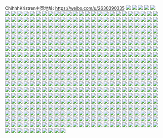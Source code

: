 ChihhhKristren主页地址: https://weibo.com/u/2630390335 
![](https://wx4.sinaimg.cn/mw2000/9cc8923fly1h9hdqi6zmyj22c02c0qv5.jpg) 
![](https://wx4.sinaimg.cn/mw2000/9cc8923fly1h9hdqj9nebj23402c07wj.jpg) 
![](https://wx4.sinaimg.cn/mw2000/9cc8923fly1h9hdqjzt4kj20n60wfdtp.jpg) 
![](https://wx4.sinaimg.cn/mw2000/9cc8923fly1h9hdqkvolhj22c03407wi.jpg) 
![](https://wx4.sinaimg.cn/mw2000/9cc8923fly1h9hdqlddd6j20u01hcqaf.jpg) 
![](https://wx4.sinaimg.cn/mw2000/9cc8923fly1h9hdqllplnj20u015tn2t.jpg) 
![](https://wx4.sinaimg.cn/mw2000/9cc8923fly1h9fty9j7sdj22482qikjm.jpg) 
![](https://wx4.sinaimg.cn/mw2000/9cc8923fly1h9ftyk1g06j224836c4qs.jpg) 
![](https://wx4.sinaimg.cn/mw2000/9cc8923fly1h9ftydgzs1j223u35s7wk.jpg) 
![](https://wx4.sinaimg.cn/mw2000/9cc8923fly1h9ftyoi72xj224836c4qs.jpg) 
![](https://wx4.sinaimg.cn/mw2000/9cc8923fly1h9fty28wulj223u35s4qs.jpg) 
![](https://wx4.sinaimg.cn/mw2000/9cc8923fly1h9fty62yj8j223u35shdv.jpg) 
![](https://wx4.sinaimg.cn/mw2000/9cc8923fly1h9ftyhkop2j223u35s1l0.jpg) 
![](https://wx4.sinaimg.cn/mw2000/9cc8923fly1h9ftyp8ea0j21241l6wzp.jpg) 
![](https://wx4.sinaimg.cn/mw2000/9cc8923fly1h9fty8h0ydj22512zhnpe.jpg) 
![](https://wx4.sinaimg.cn/mw2000/9cc8923fly1h9eccgoxrpj20wr1z01kx.jpg) 
![](https://wx4.sinaimg.cn/mw2000/9cc8923fly1h9chd0qutdj22c0340u0x.jpg) 
![](https://wx4.sinaimg.cn/mw2000/9cc8923fly1h9chd1z0b8j23402c01kz.jpg) 
![](https://wx4.sinaimg.cn/mw2000/9cc8923fly1h9abgd5nwpj21ze2wkb2b.jpg) 
![](https://wx4.sinaimg.cn/mw2000/9cc8923fly1h9abg78kxij225j30bqv7.jpg) 
![](https://wx4.sinaimg.cn/mw2000/9cc8923fly1h9abg8nexfj20s715g4bg.jpg) 
![](https://wx4.sinaimg.cn/mw2000/9cc8923fly1h9abgaqklvj223e30w1l0.jpg) 
![](https://wx4.sinaimg.cn/mw2000/9cc8923fly1h9abgdygp4j22c02c0e81.jpg) 
![](https://wx4.sinaimg.cn/mw2000/9cc8923fly1h94rau1o81j20u0190dqz.jpg) 
![](https://wx4.sinaimg.cn/mw2000/9cc8923fly1h93an7iarxj20u015ttbv.jpg) 
![](https://wx4.sinaimg.cn/mw2000/9cc8923fly1h93ao4uzlcj20u00u0dm7.jpg) 
![](https://wx4.sinaimg.cn/mw2000/9cc8923fly1h93ao542upj20u0140dkv.jpg) 
![](https://wx4.sinaimg.cn/mw2000/9cc8923fly1h93ao5c8l1j20u00u07an.jpg) 
![](https://wx4.sinaimg.cn/mw2000/9cc8923fly1h93levm6qnj20u01077cj.jpg) 
![](https://wx4.sinaimg.cn/mw2000/9cc8923fly1h91b2z5vn0j21400u0gvm.jpg) 
![](https://wx4.sinaimg.cn/mw2000/9cc8923fly1h91b3058i0j21hc0u00zd.jpg) 
![](https://wx4.sinaimg.cn/mw2000/9cc8923fly1h91b30drfbj20u00u0jyk.jpg) 
![](https://wx4.sinaimg.cn/mw2000/9cc8923fly1h91b30odw5j20u00u00z4.jpg) 
![](https://wx4.sinaimg.cn/mw2000/9cc8923fly1h8zy20d0eej22c02c0b29.jpg) 
![](https://wx4.sinaimg.cn/mw2000/9cc8923fly1h8zy216q1uj228m28mb29.jpg) 
![](https://wx4.sinaimg.cn/mw2000/9cc8923fly1h8zxu4o3lvj23402c01ky.jpg) 
![](https://wx4.sinaimg.cn/mw2000/9cc8923fly1h8zxu3pbgxj22c02c07wh.jpg) 
![](https://wx4.sinaimg.cn/mw2000/9cc8923fly1h8zxu5ipzyj22c02c0kjl.jpg) 
![](https://wx4.sinaimg.cn/mw2000/9cc8923fly1h8zxu6fh4yj22c02c0e81.jpg) 
![](https://wx4.sinaimg.cn/mw2000/9cc8923fly1h8xvlyl16dj22c03407tf.jpg) 
![](https://wx4.sinaimg.cn/mw2000/9cc8923fly1h8vmsyh4vzj20qo0oaab0.jpg) 
![](https://wx4.sinaimg.cn/mw2000/9cc8923fly1h8t9jm3v7yj21sc2dsu0y.jpg) 
![](https://wx4.sinaimg.cn/mw2000/9cc8923fly1h8t9jo2ev8j23402c0hdt.jpg) 
![](https://wx4.sinaimg.cn/mw2000/9cc8923fly1h8t9jjfviwj20zk1bgqq6.jpg) 
![](https://wx4.sinaimg.cn/mw2000/9cc8923fly1h8t9jivpetj22ds1sc7wj.jpg) 
![](https://wx4.sinaimg.cn/mw2000/9cc8923fly1h8t9jk1dkhj23402c0u0x.jpg) 
![](https://wx4.sinaimg.cn/mw2000/9cc8923fly1h8t9jh2st2j23402c0x6q.jpg) 
![](https://wx4.sinaimg.cn/mw2000/9cc8923fly1h8pongm7jtj20u01t2zo0.jpg) 
![](https://wx4.sinaimg.cn/mw2000/9cc8923fly1h8jxailmo5j20u00ztdp1.jpg) 
![](https://wx4.sinaimg.cn/mw2000/9cc8923fly1h8jxalqzo8j20u012e7j0.jpg) 
![](https://wx4.sinaimg.cn/mw2000/9cc8923fly1h8jxaq2t9ij20u0146k5i.jpg) 
![](https://wx4.sinaimg.cn/mw2000/9cc8923fly1h8hqtwq496j20u00u043z.jpg) 
![](https://wx4.sinaimg.cn/mw2000/9cc8923fly1h8hqttzycgj20u00u00y1.jpg) 
![](https://wx4.sinaimg.cn/mw2000/9cc8923fly1h8hqtscb4ej20u0140jyi.jpg) 
![](https://wx4.sinaimg.cn/mw2000/9cc8923fly1h8f4uav6brj222y268kjn.jpg) 
![](https://wx4.sinaimg.cn/mw2000/9cc8923fly1h8cz1dnnxaj20u0140guz.jpg) 
![](https://wx4.sinaimg.cn/mw2000/9cc8923fly1h8cz10qbmdj20u0140n3x.jpg) 
![](https://wx4.sinaimg.cn/mw2000/9cc8923fly1h8cyujqq2pj20u0140dp5.jpg) 
![](https://wx4.sinaimg.cn/mw2000/9cc8923fly1h8cyukl089j20u0140k2a.jpg) 
![](https://wx4.sinaimg.cn/mw2000/9cc8923fly1h8cyujaha1j20u0140wo7.jpg) 
![](https://wx4.sinaimg.cn/mw2000/9cc8923fly1h8cyumagi4j20u0140al1.jpg) 
![](https://wx4.sinaimg.cn/mw2000/9cc8923fly1h8cyuisuvtj20u0148k3q.jpg) 
![](https://wx4.sinaimg.cn/mw2000/9cc8923fly1h8cyuk7kk1j20u0162tmy.jpg) 
![](https://wx4.sinaimg.cn/mw2000/9cc8923fly1h8cyujxfa9j20u0103n5y.jpg) 
![](https://wx4.sinaimg.cn/mw2000/9cc8923fly1h8cyujjen8j20u014lgwd.jpg) 
![](https://wx4.sinaimg.cn/mw2000/9cc8923fly1h8cyuj12zhj20u00v90ys.jpg) 
![](https://wx4.sinaimg.cn/mw2000/9cc8923fly1h89n7s78tkj20wr1z07wh.jpg) 
![](https://wx4.sinaimg.cn/mw2000/9cc8923fly1h83opmux9ej21o025rb2a.jpg) 
![](https://wx4.sinaimg.cn/mw2000/9cc8923fly1h83opo36hzj23402c0qv6.jpg) 
![](https://wx4.sinaimg.cn/mw2000/9cc8923fly1h83opowtekj22c02c0qv5.jpg) 
![](https://wx4.sinaimg.cn/mw2000/9cc8923fly1h83opq0jedj22c02c0npd.jpg) 
![](https://wx4.sinaimg.cn/mw2000/9cc8923fly1h83opsl4jqj22yb27qe82.jpg) 
![](https://wx4.sinaimg.cn/mw2000/9cc8923fly1h81gytyg38j218y0u0qcq.jpg) 
![](https://wx4.sinaimg.cn/mw2000/9cc8923fly1h81gyud01lj20u017mtg1.jpg) 
![](https://wx4.sinaimg.cn/mw2000/9cc8923fly1h81gyutirtj215e0u0n33.jpg) 
![](https://wx4.sinaimg.cn/mw2000/9cc8923fly1h81gyv5ro7j210a0o80wp.jpg) 
![](https://wx4.sinaimg.cn/mw2000/9cc8923fly1h81gyvucdaj20u0140wq2.jpg) 
![](https://wx4.sinaimg.cn/mw2000/9cc8923fly1h81gyw9n99j216p0pd79f.jpg) 
![](https://wx4.sinaimg.cn/mw2000/9cc8923fly1h81gywnuyij20u0141ah4.jpg) 
![](https://wx4.sinaimg.cn/mw2000/9cc8923fly1h81gyy5q21j21400u0gss.jpg) 
![](https://wx4.sinaimg.cn/mw2000/9cc8923fly1h81gyt79ohj20uh0snwiw.jpg) 
![](https://wx4.sinaimg.cn/mw2000/9cc8923fly1h81gyxmuerj21400u0qc0.jpg) 
![](https://wx4.sinaimg.cn/mw2000/9cc8923fly1h7wlzzgtefj219o1ow4f7.jpg) 
![](https://wx4.sinaimg.cn/mw2000/9cc8923fly1h7wm00877lj22c02c0e81.jpg) 
![](https://wx4.sinaimg.cn/mw2000/9cc8923fly1h7wlzyrrusj22c02wt4qq.jpg) 
![](https://wx4.sinaimg.cn/mw2000/9cc8923fly1h7wm00t971j20u01hc7a5.jpg) 
![](https://wx4.sinaimg.cn/mw2000/9cc8923fly1h7wm022t84j23402c0qv6.jpg) 
![](https://wx4.sinaimg.cn/mw2000/9cc8923fly1h7wm05afaoj22bx2q91l1.jpg) 
![](https://wx4.sinaimg.cn/mw2000/9cc8923fly1h7ug9c17gaj227v2qwnpe.jpg) 
![](https://wx4.sinaimg.cn/mw2000/9cc8923fly1h7ugaf1ao1j20wr1z0u0x.jpg) 
![](https://wx4.sinaimg.cn/mw2000/9cc8923fly1h7ugaixbkhj20wr1z0u0x.jpg) 
![](https://wx4.sinaimg.cn/mw2000/9cc8923fly1h7orrkf2wmj20u0140n5k.jpg) 
![](https://wx4.sinaimg.cn/mw2000/9cc8923fly1h7n6y8k8lbj20vk0sgdmi.jpg) 
![](https://wx4.sinaimg.cn/mw2000/9cc8923fly1h7n6y7cqwrj21sc2dsu0y.jpg) 
![](https://wx4.sinaimg.cn/mw2000/9cc8923fly1h7l6kiw8y3j20u012vtir.jpg) 
![](https://wx4.sinaimg.cn/mw2000/9cc8923fly1h7l6kkas68j20n014wn59.jpg) 
![](https://wx4.sinaimg.cn/mw2000/9cc8923fly1h7l6kjn2jvj20u0140wph.jpg) 
![](https://wx4.sinaimg.cn/mw2000/9cc8923fly1h7l6kmxq3nj20n012j0z8.jpg) 
![](https://wx4.sinaimg.cn/mw2000/9cc8923fly1h7l6kksbwwj20n014w7bt.jpg) 
![](https://wx4.sinaimg.cn/mw2000/9cc8923fly1h7l6kl9iuhj20n014wjyp.jpg) 
![](https://wx4.sinaimg.cn/mw2000/9cc8923fly1h7l6ki9uhpj20u00u0ahd.jpg) 
![](https://wx4.sinaimg.cn/mw2000/9cc8923fly1h7l6klsfojj20n011u46t.jpg) 
![](https://wx4.sinaimg.cn/mw2000/9cc8923fly1h7hlngf27pj20n014w45t.jpg) 
![](https://wx4.sinaimg.cn/mw2000/9cc8923fly1h7hlnfldm1j20n014w48l.jpg) 
![](https://wx4.sinaimg.cn/mw2000/9cc8923fly1h7cpqss467j20u0140k0f.jpg) 
![](https://wx4.sinaimg.cn/mw2000/9cc8923fly1h7cpqs7zs4j20u014043i.jpg) 
![](https://wx4.sinaimg.cn/mw2000/9cc8923fly1h7cpqt9837j20u00u00uj.jpg) 
![](https://wx4.sinaimg.cn/mw2000/9cc8923fly1h7cpqtowccj20u0140juw.jpg) 
![](https://wx4.sinaimg.cn/mw2000/9cc8923fly1h794uu1g9cj20u01400zg.jpg) 
![](https://wx4.sinaimg.cn/mw2000/9cc8923fgy1h76d83eguij22c0340nlx.jpg) 
![](https://wx4.sinaimg.cn/mw2000/9cc8923fgy1h76d8dazkkj21sc2dsk1v.jpg) 
![](https://wx4.sinaimg.cn/mw2000/9cc8923fgy1h76d7adkhqj22c02vp1kz.jpg) 
![](https://wx4.sinaimg.cn/mw2000/9cc8923fgy1h76d8ovjdkj23402c0b2c.jpg) 
![](https://wx4.sinaimg.cn/mw2000/9cc8923fly1h72n9qkj3rj20uj0u0jzs.jpg) 
![](https://wx4.sinaimg.cn/mw2000/9cc8923fly1h72n9plcxxj20u00u07b1.jpg) 
![](https://wx4.sinaimg.cn/mw2000/9cc8923fly1h72n9q8uaqj20lc0sg43q.jpg) 
![](https://wx4.sinaimg.cn/mw2000/9cc8923fly1h72n9py0wmj20u00u0wkx.jpg) 
![](https://wx4.sinaimg.cn/mw2000/9cc8923fly1h72n9r2pf2j20u0140qer.jpg) 
![](https://wx4.sinaimg.cn/mw2000/9cc8923fly1h72n9rcb2gj20ku0rsmzx.jpg) 
![](https://wx4.sinaimg.cn/mw2000/9cc8923fly1h6zey9v34fj20u0141n6l.jpg) 
![](https://wx4.sinaimg.cn/mw2000/9cc8923fly1h6zeyaev1cj20u0140459.jpg) 
![](https://wx4.sinaimg.cn/mw2000/9cc8923fly1h6zeyavds9j20u00v7mya.jpg) 
![](https://wx4.sinaimg.cn/mw2000/9cc8923fly1h6wpcui3ncj21sc2dskjl.jpg) 
![](https://wx4.sinaimg.cn/mw2000/9cc8923fly1h6wpctqvhij22982jhnpd.jpg) 
![](https://wx4.sinaimg.cn/mw2000/9cc8923fly1h6wpczuipdj22c03404qq.jpg) 
![](https://wx4.sinaimg.cn/mw2000/9cc8923fly1h6wpd0rzzbj22c03404qp.jpg) 
![](https://wx4.sinaimg.cn/mw2000/9cc8923fly1h6wpd2vwp2j20u01hcdhs.jpg) 
![](https://wx4.sinaimg.cn/mw2000/9cc8923fly1h6vws2wrarj22c0340k85.jpg) 
![](https://wx4.sinaimg.cn/mw2000/9cc8923fly1h6vws4fz95j22c0340qpd.jpg) 
![](https://wx4.sinaimg.cn/mw2000/9cc8923fly1h6vws6szmej21w82sl7wj.jpg) 
![](https://wx4.sinaimg.cn/mw2000/9cc8923fly1h6vws9niemj222s2yqhdv.jpg) 
![](https://wx4.sinaimg.cn/mw2000/9cc8923fly1h6tgvsx3jhj20u01hc7ch.jpg) 
![](https://wx4.sinaimg.cn/mw2000/9cc8923fly1h6py49wa43j22c0340k85.jpg) 
![](https://wx4.sinaimg.cn/mw2000/9cc8923fly1h6py47glbij22c0340nph.jpg) 
![](https://wx4.sinaimg.cn/mw2000/9cc8923fly1h6py4k6e25j22752x7qv7.jpg) 
![](https://wx4.sinaimg.cn/mw2000/9cc8923fly1h6py4g3iqkj22m82bzu0z.jpg) 
![](https://wx4.sinaimg.cn/mw2000/9cc8923fly1h6ou7tcaukj20u00z0tar.jpg) 
![](https://wx4.sinaimg.cn/mw2000/9cc8923fly1h6ou70tu9lj20u0124t9y.jpg) 
![](https://wx4.sinaimg.cn/mw2000/9cc8923fly1h6ou4nhfc5j20s41dzgs5.jpg) 
![](https://wx4.sinaimg.cn/mw2000/9cc8923fgy1h6moucvqz4j20ml10y7ey.jpg) 
![](https://wx4.sinaimg.cn/mw2000/9cc8923fly1h6j0cek2r3j20ix0u9myo.jpg) 
![](https://wx4.sinaimg.cn/mw2000/9cc8923fly1h6c18zt44cj20u10u0ag7.jpg) 
![](https://wx4.sinaimg.cn/mw2000/9cc8923fly1h6c1mtq9ztj20u014010a.jpg) 
![](https://wx4.sinaimg.cn/mw2000/9cc8923fly1h656oqhu57j21400u040n.jpg) 
![](https://wx4.sinaimg.cn/mw2000/9cc8923fly1h656oqwry1j20u00zgdgm.jpg) 
![](https://wx4.sinaimg.cn/mw2000/9cc8923fly1h656ordi2sj20u0140ac2.jpg) 
![](https://wx4.sinaimg.cn/mw2000/9cc8923fly1h656oszawrj20u0131gny.jpg) 
![](https://wx4.sinaimg.cn/mw2000/9cc8923fly1h656skjnwwj20u00zz7cd.jpg) 
![](https://wx4.sinaimg.cn/mw2000/9cc8923fly1h648e0215ij22c0340e83.jpg) 
![](https://wx4.sinaimg.cn/mw2000/9cc8923fly1h648e71zlbj227834cx6s.jpg) 
![](https://wx4.sinaimg.cn/mw2000/9cc8923fgy1h5sfenvpdyj21nn224kjm.jpg) 
![](https://wx4.sinaimg.cn/mw2000/9cc8923fgy1h5sfg0p81hj22c03407wj.jpg) 
![](https://wx4.sinaimg.cn/mw2000/9cc8923fgy1h5sfef4d9ej22c034tkjm.jpg) 
![](https://wx4.sinaimg.cn/mw2000/9cc8923fgy1h5sffe3mh3j22c02y4ngg.jpg) 
![](https://wx4.sinaimg.cn/mw2000/9cc8923fgy1h5sfftq7msj22c034049b.jpg) 
![](https://wx4.sinaimg.cn/mw2000/9cc8923fgy1h5sffw64ifj20n013a768.jpg) 
![](https://wx4.sinaimg.cn/mw2000/9cc8923fgy1h5sfgf7x69j225g1xc1ky.jpg) 
![](https://wx4.sinaimg.cn/mw2000/9cc8923fgy1h5sfghf88qj20mc11hgwz.jpg) 
![](https://wx4.sinaimg.cn/mw2000/9cc8923fly1h5nsyroakzj20u01417bs.jpg) 
![](https://wx4.sinaimg.cn/mw2000/9cc8923fly1h5nsyt1yyxj20u01hcti5.jpg) 
![](https://wx4.sinaimg.cn/mw2000/9cc8923fly1h5nsze5t5gj20u017n7ap.jpg) 
![](https://wx4.sinaimg.cn/mw2000/9cc8923fly1h5lfets1dej20u0140aia.jpg) 
![](https://wx4.sinaimg.cn/mw2000/9cc8923fly1h5lfew48dgj20u0140wjr.jpg) 
![](https://wx4.sinaimg.cn/mw2000/9cc8923fly1h5lfeqzbs6j20u011rqb5.jpg) 
![](https://wx4.sinaimg.cn/mw2000/9cc8923fly1h5lfemhktcj20u0140gxv.jpg) 
![](https://wx4.sinaimg.cn/mw2000/9cc8923fly1h5lfekm5tlj20u0140ti3.jpg) 
![](https://wx4.sinaimg.cn/mw2000/9cc8923fly1h5lfevfvewj20u01407cy.jpg) 
![](https://wx4.sinaimg.cn/mw2000/9cc8923fly1h5kdh95uffj20u014e121.jpg) 
![](https://wx4.sinaimg.cn/mw2000/9cc8923fly1h5kdhcqmqpj20u00ydtjb.jpg) 
![](https://wx4.sinaimg.cn/mw2000/9cc8923fly1h5kdhdvqe0j20u0103n79.jpg) 
![](https://wx4.sinaimg.cn/mw2000/9cc8923fly1h5kdhesmrnj20u010n7dk.jpg) 
![](https://wx4.sinaimg.cn/mw2000/9cc8923fly1h5i1654v1xj20u00zmn4z.jpg) 
![](https://wx4.sinaimg.cn/mw2000/9cc8923fly1h5i164ez8kj20u01407cl.jpg) 
![](https://wx4.sinaimg.cn/mw2000/9cc8923fly1h5i164umbkj20u0140dmi.jpg) 
![](https://wx4.sinaimg.cn/mw2000/9cc8923fly1h5i165y0tcj20u014112z.jpg) 
![](https://wx4.sinaimg.cn/mw2000/9cc8923fly1h5i165m5baj20u011q479.jpg) 
![](https://wx4.sinaimg.cn/mw2000/9cc8923fly1h5frukota0j22c028g4qr.jpg) 
![](https://wx4.sinaimg.cn/mw2000/9cc8923fly1h5fruu6wxnj22a52a5kjl.jpg) 
![](https://wx4.sinaimg.cn/mw2000/9cc8923fly1h5frucnr78j22c02nznpf.jpg) 
![](https://wx4.sinaimg.cn/mw2000/9cc8923fly1h5fruvp0ebj22c02c0x6p.jpg) 
![](https://wx4.sinaimg.cn/mw2000/9cc8923fgy1h5dif5gytdj21ue2bue82.jpg) 
![](https://wx4.sinaimg.cn/mw2000/9cc8923fgy1h5difeehghj21u31dinpd.jpg) 
![](https://wx4.sinaimg.cn/mw2000/9cc8923fgy1h5diewg29tj224y2gpqv6.jpg) 
![](https://wx4.sinaimg.cn/mw2000/9cc8923fgy1h5difkw50sj20zo1bknnl.jpg) 
![](https://wx4.sinaimg.cn/mw2000/9cc8923fgy1h5difpq67hj20ux137n81.jpg) 
![](https://wx4.sinaimg.cn/mw2000/9cc8923fgy1h5difoyek2j21bk0zoh9q.jpg) 
![](https://wx4.sinaimg.cn/mw2000/9cc8923fly1h5ap6vj84kj21ds0n076o.jpg) 
![](https://wx4.sinaimg.cn/mw2000/9cc8923fly1h5ap733v21j21ds0n0wgm.jpg) 
![](https://wx4.sinaimg.cn/mw2000/9cc8923fly1h5ap73wnkcj210i0mm779.jpg) 
![](https://wx4.sinaimg.cn/mw2000/9cc8923fly1h5ap7dnxlgj21ds0n0tce.jpg) 
![](https://wx4.sinaimg.cn/mw2000/9cc8923fly1h5ap6o5sd2j21ds0n0438.jpg) 
![](https://wx4.sinaimg.cn/mw2000/9cc8923fly1h5ap7izaqdj21ds0n0tal.jpg) 
![](https://wx4.sinaimg.cn/mw2000/9cc8923fly1h52n4393evj22c02genpd.jpg) 
![](https://wx4.sinaimg.cn/mw2000/9cc8923fly1h52n5pxzxhj22582zk1ky.jpg) 
![](https://wx4.sinaimg.cn/mw2000/9cc8923fly1h51r4s1y7kj22c0340e82.jpg) 
![](https://wx4.sinaimg.cn/mw2000/9cc8923fly1h51r4po1d9j22c0340npe.jpg) 
![](https://wx4.sinaimg.cn/mw2000/9cc8923fly1h51r86nfk8j22c0340e84.jpg) 
![](https://wx4.sinaimg.cn/mw2000/9cc8923fly1h51r8cwr1dj23402c0e82.jpg) 
![](https://wx4.sinaimg.cn/mw2000/9cc8923fly1h4xaamznofj20u0134akd.jpg) 
![](https://wx4.sinaimg.cn/mw2000/9cc8923fly1h4xaaokbfij20u012ugvv.jpg) 
![](https://wx4.sinaimg.cn/mw2000/9cc8923fly1h4xaarkh0ej20u00xtn57.jpg) 
![](https://wx4.sinaimg.cn/mw2000/9cc8923fly1h4xaavh8t1j20n014waf2.jpg) 
![](https://wx4.sinaimg.cn/mw2000/9cc8923fly1h4qkctf83ej20gr09m0u0.jpg) 
![](https://wx4.sinaimg.cn/mw2000/9cc8923fly1h4njcd91nlj20u01hcwl1.jpg) 
![](https://wx4.sinaimg.cn/mw2000/9cc8923fly1h4njby0hjvj20qi0xljze.jpg) 
![](https://wx4.sinaimg.cn/mw2000/9cc8923fly1h4njc027ioj20ru1f6n2v.jpg) 
![](https://wx4.sinaimg.cn/mw2000/9cc8923fly1h4njbz8dejj20u0140n41.jpg) 
![](https://wx4.sinaimg.cn/mw2000/9cc8923fly1h4njc93eisj20n01ds0wk.jpg) 
![](https://wx4.sinaimg.cn/mw2000/9cc8923fly1h4njcahrfpj20u00xlqco.jpg) 
![](https://wx4.sinaimg.cn/mw2000/9cc8923fly1h4njcc0w11j21180u0qcd.jpg) 
![](https://wx4.sinaimg.cn/mw2000/9cc8923fly1h4njbw81pej20nm0nm75h.jpg) 
![](https://wx4.sinaimg.cn/mw2000/9cc8923fly1h4njcexdqdj20u00u0dk8.jpg) 
![](https://wx4.sinaimg.cn/mw2000/9cc8923fly1h4iyobt1oxj20li10qafz.jpg) 
![](https://wx4.sinaimg.cn/mw2000/9cc8923fly1h4iyoetdk8j20md10z42v.jpg) 
![](https://wx4.sinaimg.cn/mw2000/9cc8923fly1h4iyoszpbjj20iv0qpdi5.jpg) 
![](https://wx4.sinaimg.cn/mw2000/9cc8923fly1h4h2k7nmvmj20u011ldq2.jpg) 
![](https://wx4.sinaimg.cn/mw2000/9cc8923fly1h4gwqnid75j20u0140dok.jpg) 
![](https://wx4.sinaimg.cn/mw2000/9cc8923fly1h4gwq9yk23j20u013zn6y.jpg) 
![](https://wx4.sinaimg.cn/mw2000/9cc8923fly1h4gwqokovsj20u014046l.jpg) 
![](https://wx4.sinaimg.cn/mw2000/9cc8923fly1h4gzfdeiv3j21410u0459.jpg) 
![](https://wx4.sinaimg.cn/mw2000/9cc8923fly1h4h745eakjj20u0140n46.jpg) 
![](https://wx4.sinaimg.cn/mw2000/9cc8923fly1h4gwqfdcmfj20u013itjj.jpg) 
![](https://wx4.sinaimg.cn/mw2000/9cc8923fly1h4gwqn7xa2j20u012u7hl.jpg) 
![](https://wx4.sinaimg.cn/mw2000/9cc8923fly1h4gwqnxwopj20u014ltlf.jpg) 
![](https://wx4.sinaimg.cn/mw2000/9cc8923fly1h4a64ljd9bj22bz340b2c.jpg) 
![](https://wx4.sinaimg.cn/mw2000/9cc8923fly1h4a650n6gkj21sc2ce7wj.jpg) 
![](https://wx4.sinaimg.cn/mw2000/9cc8923fly1h4a65s40k5j21tx28s4qr.jpg) 
![](https://wx4.sinaimg.cn/mw2000/9cc8923fly1h469ru0fc6j20u0141n9u.jpg) 
![](https://wx4.sinaimg.cn/mw2000/9cc8923fly1h469rypks6j21400u013u.jpg) 
![](https://wx4.sinaimg.cn/mw2000/9cc8923fly1h469rshzmxj20u01407a9.jpg) 
![](https://wx4.sinaimg.cn/mw2000/9cc8923fly1h44cujd5ngj20u0140k0z.jpg) 
![](https://wx4.sinaimg.cn/mw2000/9cc8923fly1h446rsj282j20u00u0tem.jpg) 
![](https://wx4.sinaimg.cn/mw2000/9cc8923fly1h446rv2xpaj20u00u0n2x.jpg) 
![](https://wx4.sinaimg.cn/mw2000/9cc8923fly1h446rua6vtj20u00u0qdt.jpg) 
![](https://wx4.sinaimg.cn/mw2000/9cc8923fly1h4473c909qj20u0140dn8.jpg) 
![](https://wx4.sinaimg.cn/mw2000/9cc8923fly1h44ahg7fbqj20u01407br.jpg) 
![](https://wx4.sinaimg.cn/mw2000/9cc8923fly1h44ahihzs4j20u0140jz8.jpg) 
![](https://wx4.sinaimg.cn/mw2000/9cc8923fly1h44cui9z4bj21400u0gx6.jpg) 
![](https://wx4.sinaimg.cn/mw2000/9cc8923fly1h44cukdhj7j20u0140n8h.jpg) 
![](https://wx4.sinaimg.cn/mw2000/9cc8923fly1h3ynvhew6jj20u0105n3w.jpg) 
![](https://wx4.sinaimg.cn/mw2000/9cc8923fly1h3ynvj7tijj20u00wrjz2.jpg) 
![](https://wx4.sinaimg.cn/mw2000/9cc8923fly1h3ynvkmcq9j20u0102agi.jpg) 
![](https://wx4.sinaimg.cn/mw2000/9cc8923fly1h3xn2wx5lyj22bc334u0y.jpg) 
![](https://wx4.sinaimg.cn/mw2000/9cc8923fly1h3xn2v9b3zj23342bc1kz.jpg) 
![](https://wx4.sinaimg.cn/mw2000/9cc8923fly1h3xn2ryo93j23342bcb2a.jpg) 
![](https://wx4.sinaimg.cn/mw2000/9cc8923fly1h3xn2swhamj22ar2iie82.jpg) 
![](https://wx4.sinaimg.cn/mw2000/9cc8923fly1h3xn2u7h64j23342bc4qr.jpg) 
![](https://wx4.sinaimg.cn/mw2000/9cc8923fly1h3xn2y2my6j22bc2xlhdu.jpg) 
![](https://wx4.sinaimg.cn/mw2000/9cc8923fly1h3xn39ikklj23342bcu0x.jpg) 
![](https://wx4.sinaimg.cn/mw2000/9cc8923fly1h3xn3aj7mbj21sc2dsnpe.jpg) 
![](https://wx4.sinaimg.cn/mw2000/9cc8923fly1h3xn38h50kj22m127phdv.jpg) 
![](https://wx4.sinaimg.cn/mw2000/9cc8923fly1h3svr4mz8ej21kj249x6p.jpg) 
![](https://wx4.sinaimg.cn/mw2000/9cc8923fly1h3svr50vbvj20u01hcgw6.jpg) 
![](https://wx4.sinaimg.cn/mw2000/9cc8923fly1h3svr5uyrcj223y1n27wi.jpg) 
![](https://wx4.sinaimg.cn/mw2000/9cc8923fly1h3qsm25pmij22c030knpe.jpg) 
![](https://wx4.sinaimg.cn/mw2000/9cc8923fly1h3qsm5hl9aj22bx2xbkjn.jpg) 
![](https://wx4.sinaimg.cn/mw2000/9cc8923fly1h3qsm6dej7j22c0340u0y.jpg) 
![](https://wx4.sinaimg.cn/mw2000/9cc8923fly1h3qk6uf7jtj20u01a0460.jpg) 
![](https://wx4.sinaimg.cn/mw2000/9cc8923fly1h3qk6uqz7pj20u0140n50.jpg) 
![](https://wx4.sinaimg.cn/mw2000/9cc8923fly1h3o1pgtn8ej20u012edn5.jpg) 
![](https://wx4.sinaimg.cn/mw2000/9cc8923fly1h3o1pg61ggj21hg0u0tgw.jpg) 
![](https://wx4.sinaimg.cn/mw2000/9cc8923fly1h3o1pf9kdaj20xv0u0450.jpg) 
![](https://wx4.sinaimg.cn/mw2000/9cc8923fly1h3o1pi0xsvj21900u012d.jpg) 
![](https://wx4.sinaimg.cn/mw2000/9cc8923fly1h3o1pbibo0j20u0190jyj.jpg) 
![](https://wx4.sinaimg.cn/mw2000/9cc8923fly1h3o1pdudzlj20u0190dpq.jpg) 
![](https://wx4.sinaimg.cn/mw2000/9cc8923fly1h3o1pergycj217e0u0dpg.jpg) 
![](https://wx4.sinaimg.cn/mw2000/9cc8923fly1h3o1pc65w5j20u0190k0b.jpg) 
![](https://wx4.sinaimg.cn/mw2000/9cc8923fly1h3o1phb0uyj20u0140ah0.jpg) 
![](https://wx4.sinaimg.cn/mw2000/9cc8923fly1h3h3th2y5mj20u00u0k18.jpg) 
![](https://wx4.sinaimg.cn/mw2000/9cc8923fly1h3h3tidj9jj20u011yq9r.jpg) 
![](https://wx4.sinaimg.cn/mw2000/9cc8923fly1h3h3tj220wj20u0140jye.jpg) 
![](https://wx4.sinaimg.cn/mw2000/9cc8923fly1h3h3tl4ao8j20pv1hcn0h.jpg) 
![](https://wx4.sinaimg.cn/mw2000/9cc8923fly1h3chjf0lk7j20n01dsjvl.jpg) 
![](https://wx4.sinaimg.cn/mw2000/9cc8923fly1h3bh7dig74j20u0140jw6.jpg) 
![](https://wx4.sinaimg.cn/mw2000/9cc8923fly1h35dcc5lmqj21hd0u00xo.jpg) 
![](https://wx4.sinaimg.cn/mw2000/9cc8923fly1h37utxykovj21hc0u0q6w.jpg) 
![](https://wx4.sinaimg.cn/mw2000/9cc8923fly1h35dccnbu1j21hd0u0jw1.jpg) 
![](https://wx4.sinaimg.cn/mw2000/9cc8923fly1h35dc9nkwoj20u0190jw8.jpg) 
![](https://wx4.sinaimg.cn/mw2000/9cc8923fly1h37utxhfkvj20u0191teb.jpg) 
![](https://wx4.sinaimg.cn/mw2000/9cc8923fly1h35dcbncq4j21hd0u0jvm.jpg) 
![](https://wx4.sinaimg.cn/mw2000/9cc8923fly1h37uumsgf8j21hc0u0dl5.jpg) 
![](https://wx4.sinaimg.cn/mw2000/9cc8923fly1h35dca7av5j21hd0u0q78.jpg) 
![](https://wx4.sinaimg.cn/mw2000/9cc8923fly1h35dcdr9d4j21hd0u0k02.jpg) 
![](https://wx4.sinaimg.cn/mw2000/9cc8923fly1h2zeaaa227j20u00u0k4f.jpg) 
![](https://wx4.sinaimg.cn/mw2000/9cc8923fly1h2y9h954x6j223x29kkjl.jpg) 
![](https://wx4.sinaimg.cn/mw2000/9cc8923fly1h2y9hccjb2j22c0340kjl.jpg) 
![](https://wx4.sinaimg.cn/mw2000/9cc8923fly1h2y9h6rnkyj22c0340npe.jpg) 
![](https://wx4.sinaimg.cn/mw2000/9cc8923fly1h2y9h0luedj22582zk1ky.jpg) 
![](https://wx4.sinaimg.cn/mw2000/9cc8923fly1h2y9h1isd0j22c02xf1ky.jpg) 
![](https://wx4.sinaimg.cn/mw2000/9cc8923fly1h2y9h3dpqhj22c0340b29.jpg) 
![](https://wx4.sinaimg.cn/mw2000/9cc8923fly1h2y9h2np97j22c02qonpe.jpg) 
![](https://wx4.sinaimg.cn/mw2000/9cc8923fly1h2y9hbehxzj22c03404qq.jpg) 
![](https://wx4.sinaimg.cn/mw2000/9cc8923fly1h2y9hajvf8j22c0340hdu.jpg) 
![](https://wx4.sinaimg.cn/mw2000/9cc8923fly1h2wehcwtouj20u014046s.jpg) 
![](https://wx4.sinaimg.cn/mw2000/9cc8923fly1h2wdmapdlrj20u0140qce.jpg) 
![](https://wx4.sinaimg.cn/mw2000/9cc8923fly1h2wdm9y87dj20u012u7dt.jpg) 
![](https://wx4.sinaimg.cn/mw2000/9cc8923fly1h2wdm4s2n5j20u0140wms.jpg) 
![](https://wx4.sinaimg.cn/mw2000/9cc8923fly1h2wdm8xhl7j20u012wwio.jpg) 
![](https://wx4.sinaimg.cn/mw2000/9cc8923fly1h2wdm5ziaqj20iq0tw0wc.jpg) 
![](https://wx4.sinaimg.cn/mw2000/9cc8923fly1h2wdm77w3xj20u012ttdg.jpg) 
![](https://wx4.sinaimg.cn/mw2000/9cc8923fly1h2wdm8dxvyj20u017446o.jpg) 
![](https://wx4.sinaimg.cn/mw2000/9cc8923fly1h2wdm7pjlcj20u0113q74.jpg) 
![](https://wx4.sinaimg.cn/mw2000/9cc8923fly1h2uz35atatj20u012qdsb.jpg) 
![](https://wx4.sinaimg.cn/mw2000/9cc8923fly1h2uz36c3hfj20u013i4bv.jpg) 
![](https://wx4.sinaimg.cn/mw2000/9cc8923fly1h2uz3ewvccj20u015g7hv.jpg) 
![](https://wx4.sinaimg.cn/mw2000/9cc8923fly1h2nbh6ugeqj225a2tx1kz.jpg) 
![](https://wx4.sinaimg.cn/mw2000/9cc8923fly1h2nbh43y0oj21y01nv4qp.jpg) 
![](https://wx4.sinaimg.cn/mw2000/9cc8923fly1h2nbh5amv9j222h2zg1l0.jpg) 
![](https://wx4.sinaimg.cn/mw2000/9cc8923fly1h2nbh2oy4lj22c0340u0y.jpg) 
![](https://wx4.sinaimg.cn/mw2000/9cc8923fly1h2nbh1e7dej24tc37kx6q.jpg) 
![](https://wx4.sinaimg.cn/mw2000/9cc8923fly1h2l23ljdgwj21sc2dsqv5.jpg) 
![](https://wx4.sinaimg.cn/mw2000/9cc8923fly1h2346fm87qj21nn27c1h7.jpg) 
![](https://wx4.sinaimg.cn/mw2000/9cc8923fly1h1xuq907drj20ku0rswi5.jpg) 
![](https://wx4.sinaimg.cn/mw2000/9cc8923fly1h1xuq7t74ej20ku0rsjuk.jpg) 
![](https://wx4.sinaimg.cn/mw2000/9cc8923fly1h1wo2v7czyj22c0340qv6.jpg) 
![](https://wx4.sinaimg.cn/mw2000/9cc8923fly1h1omancptoj22c0340kjm.jpg) 
![](https://wx4.sinaimg.cn/mw2000/9cc8923fly1h1omaouapmj216o1kwdwt.jpg) 
![](https://wx4.sinaimg.cn/mw2000/9cc8923fly1h1omapanhgj219q1kwe0i.jpg) 
![](https://wx4.sinaimg.cn/mw2000/9cc8923fly1h1omarft1xj21gw1kw7ox.jpg) 
![](https://wx4.sinaimg.cn/mw2000/9cc8923fly1h1omaoa6ivj220u1w3hdt.jpg) 
![](https://wx4.sinaimg.cn/mw2000/9cc8923fly1h1omps5w9zj21el1kwawf.jpg) 
![](https://wx4.sinaimg.cn/mw2000/9cc8923fly1h1omassrdgj20n010ugsq.jpg) 
![](https://wx4.sinaimg.cn/mw2000/9cc8923fly1h1omas2v28j20n010cwpg.jpg) 
![](https://wx4.sinaimg.cn/mw2000/9cc8923fly1h1mfiiveuhj21400u0wnz.jpg) 
![](https://wx4.sinaimg.cn/mw2000/9cc8923fly1h1mfiiltqfj21400u0afd.jpg) 
![](https://wx4.sinaimg.cn/mw2000/9cc8923fly1h1mfij3hy3j21400u00zk.jpg) 
![](https://wx4.sinaimg.cn/mw2000/9cc8923fly1h1ijmf0f3nj212c0rpgzv.jpg) 
![](https://wx4.sinaimg.cn/mw2000/9cc8923fly1h13c31h9kdj20dw0dwaad.jpg) 
![](https://wx4.sinaimg.cn/mw2000/9cc8923fly1h0pol3e5b7j20n00yp43b.jpg) 
![](https://wx4.sinaimg.cn/mw2000/9cc8923fly1h0pol8ntjvj22c0340e83.jpg) 
![](https://wx4.sinaimg.cn/mw2000/9cc8923fly1h0pola8ok7j22c0340b2b.jpg) 
![](https://wx4.sinaimg.cn/mw2000/9cc8923fly1h0polc9mv6j22c0340e83.jpg) 
![](https://wx4.sinaimg.cn/mw2000/9cc8923fly1h0pol2w698j22a02hbb2a.jpg) 
![](https://wx4.sinaimg.cn/mw2000/9cc8923fly1h0pol50o4ij216o1kw4qp.jpg) 
![](https://wx4.sinaimg.cn/mw2000/9cc8923fly1h0poorjs5hj20mx0sbah0.jpg) 
![](https://wx4.sinaimg.cn/mw2000/9cc8923fly1h0pol738wuj228n30hkjn.jpg) 
![](https://wx4.sinaimg.cn/mw2000/9cc8923fly1h0ow9qxghjj21900u0amr.jpg) 
![](https://wx4.sinaimg.cn/mw2000/9cc8923fly1h0ow9pz73ij20u00u0nad.jpg) 
![](https://wx4.sinaimg.cn/mw2000/9cc8923fly1h0ow9rwlqwj20u00u010r.jpg) 
![](https://wx4.sinaimg.cn/mw2000/9cc8923fly1h0kpkehnloj21j42aokjl.jpg) 
![](https://wx4.sinaimg.cn/mw2000/9cc8923fly1h0kpkflzroj21j42aokjl.jpg) 
![](https://wx4.sinaimg.cn/mw2000/9cc8923fly1h0kpk9300vj21j42aokjl.jpg) 
![](https://wx4.sinaimg.cn/mw2000/9cc8923fly1h0kpk6tanmj21e724s4qp.jpg) 
![](https://wx4.sinaimg.cn/mw2000/9cc8923fly1h0kpvh47grj21j42aoe82.jpg) 
![](https://wx4.sinaimg.cn/mw2000/9cc8923fly1h0kpkbzzmnj21j42aox6p.jpg) 
![](https://wx4.sinaimg.cn/mw2000/9cc8923fly1h0kpkct8rjj20u0190anc.jpg) 
![](https://wx4.sinaimg.cn/mw2000/9cc8923fly1h0kpnvbzohj21j42aohdt.jpg) 
![](https://wx4.sinaimg.cn/mw2000/9cc8923fly1h0kpk81xr5j225i1j47wh.jpg) 
![](https://wx4.sinaimg.cn/mw2000/9cc8923fly1h0gulj893mj21ds0n0jtp.jpg) 
![](https://wx4.sinaimg.cn/mw2000/9cc8923fly1h0gulmvzatj21ds0n077v.jpg) 
![](https://wx4.sinaimg.cn/mw2000/9cc8923fly1h0gulgwklvj21ds0n00wb.jpg) 
![](https://wx4.sinaimg.cn/mw2000/9cc8923fly1h0gulp81z4j21ds0n0q4x.jpg) 
![](https://wx4.sinaimg.cn/mw2000/9cc8923fly1h00ldm12r4j20n01dsad1.jpg) 
![](https://wx4.sinaimg.cn/mw2000/9cc8923fly1gzxjuliikhj20yw0u0q9q.jpg) 
![](https://wx4.sinaimg.cn/mw2000/9cc8923fly1gzxjuk2l81j20u0140n77.jpg) 
![](https://wx4.sinaimg.cn/mw2000/9cc8923fly1gzq19aibrhj21sc2ctb2a.jpg) 
![](https://wx4.sinaimg.cn/mw2000/9cc8923fly1gzq199d366j21rw1phu0x.jpg) 
![](https://wx4.sinaimg.cn/mw2000/9cc8923fly1gzq17e4u0dj21qn287x6p.jpg) 
![](https://wx4.sinaimg.cn/mw2000/9cc8923fly1gzq19d6h61j22c02c07wj.jpg) 
![](https://wx4.sinaimg.cn/mw2000/9cc8923fly1gzq197zcqhj21l81l84qp.jpg) 
![](https://wx4.sinaimg.cn/mw2000/9cc8923fly1gzobdj36evj20u0140akl.jpg) 
![](https://wx4.sinaimg.cn/mw2000/9cc8923fly1gzobdipzc3j20u0140tje.jpg) 
![](https://wx4.sinaimg.cn/mw2000/9cc8923fly1gzgcuv4phkj227f29cx6p.jpg) 
![](https://wx4.sinaimg.cn/mw2000/9cc8923fly1gzgcux63hpj22fi1tmb29.jpg) 
![](https://wx4.sinaimg.cn/mw2000/9cc8923fly1gzgcuq4rr9j22bc2bb1ky.jpg) 
![](https://wx4.sinaimg.cn/mw2000/9cc8923fly1gzgcuqhfzgj21be0zkthl.jpg) 
![](https://wx4.sinaimg.cn/mw2000/9cc8923fly1gzgcutaw8gj22q42bc7wj.jpg) 
![](https://wx4.sinaimg.cn/mw2000/9cc8923fly1gzgcuotexkj22c02neu0y.jpg) 
![](https://wx4.sinaimg.cn/mw2000/9cc8923fly1gzgcurw802j21x12ko4qq.jpg) 
![](https://wx4.sinaimg.cn/mw2000/9cc8923fly1gz8pyqp60aj20u00udq9t.jpg) 
![](https://wx4.sinaimg.cn/mw2000/9cc8923fly1gz8pytebtqj20u00u044k.jpg) 
![](https://wx4.sinaimg.cn/mw2000/9cc8923fly1gz8pytunnaj20u00u0afp.jpg) 
![](https://wx4.sinaimg.cn/mw2000/9cc8923fly1gz8pyt2ap6j20u0140wik.jpg) 
![](https://wx4.sinaimg.cn/mw2000/9cc8923fly1gz8pyu5lvyj20u00u00xf.jpg) 
![](https://wx4.sinaimg.cn/mw2000/9cc8923fly1gz7l7d1m7pj221d1xeb29.jpg) 
![](https://wx4.sinaimg.cn/mw2000/9cc8923fly1gz7l7iy22pj221e1xx7wh.jpg) 
![](https://wx4.sinaimg.cn/mw2000/9cc8923fly1gz7llmmh54j22801o0kjm.jpg) 
![](https://wx4.sinaimg.cn/mw2000/9cc8923fly1gz7llv254vj22c0340hdv.jpg) 
![](https://wx4.sinaimg.cn/mw2000/9cc8923fly1gz7llc7rmxj23402c04qr.jpg) 
![](https://wx4.sinaimg.cn/mw2000/9cc8923fly1gz7lmcg57xj21n027zhdu.jpg) 
![](https://wx4.sinaimg.cn/mw2000/9cc8923fly1gz4ytged9mj22152pjkjm.jpg) 
![](https://wx4.sinaimg.cn/mw2000/9cc8923fly1gz4ytfeqsaj221r2ulb2b.jpg) 
![](https://wx4.sinaimg.cn/mw2000/9cc8923fly1gz4yt9zs4kj226y2ua1l0.jpg) 
![](https://wx4.sinaimg.cn/mw2000/9cc8923fly1gz4ytcaj7pj22c0340u0z.jpg) 
![](https://wx4.sinaimg.cn/mw2000/9cc8923fly1gz4ytdq1rrj228z2uob2b.jpg) 
![](https://wx4.sinaimg.cn/mw2000/9cc8923fly1gyxmboh4bej21o0280b2a.jpg) 
![](https://wx4.sinaimg.cn/mw2000/9cc8923fly1gyxmbbrfpqj222o340npf.jpg) 
![](https://wx4.sinaimg.cn/mw2000/9cc8923fly1gyxmbdrx0aj223v1kwu0x.jpg) 
![](https://wx4.sinaimg.cn/mw2000/9cc8923fly1gyxmb98fvnj20y117s4au.jpg) 
![](https://wx4.sinaimg.cn/mw2000/9cc8923fly1gyxmb7zggvj21o0280e82.jpg) 
![](https://wx4.sinaimg.cn/mw2000/9cc8923fly1gyxmcb11rtj20k00zkql3.jpg) 
![](https://wx4.sinaimg.cn/mw2000/9cc8923fly1gyxmbj8dxdj22c0340b2b.jpg) 
![](https://wx4.sinaimg.cn/mw2000/9cc8923fly1gyvxc4y5hej22c0340qv6.jpg) 
![](https://wx4.sinaimg.cn/mw2000/9cc8923fly1gyvxbyhpfkj22c0340b2b.jpg) 
![](https://wx4.sinaimg.cn/mw2000/9cc8923fly1gyvxc1q9dyj22c0340u0y.jpg) 
![](https://wx4.sinaimg.cn/mw2000/9cc8923fly1gyvxc3r4xhj22c03401l0.jpg) 
![](https://wx4.sinaimg.cn/mw2000/9cc8923fly1gyvxc6auj2j22c0340u0y.jpg) 
![](https://wx4.sinaimg.cn/mw2000/9cc8923fly1gyvxc0ke74j20n01ds7st.jpg) 
![](https://wx4.sinaimg.cn/mw2000/9cc8923fly1gyvxcarj62j22dc35s7wl.jpg) 
![](https://wx4.sinaimg.cn/mw2000/9cc8923fly1gytuyspbpoj21ds0n0qit.jpg) 
![](https://wx4.sinaimg.cn/mw2000/9cc8923fly1gyt7q7zc9aj21400u0dml.jpg) 
![](https://wx4.sinaimg.cn/mw2000/9cc8923fly1gysh19t7uij21o0190e81.jpg) 
![](https://wx4.sinaimg.cn/mw2000/9cc8923fly1gysh1c28o5j22c02c0b2a.jpg) 
![](https://wx4.sinaimg.cn/mw2000/9cc8923fly1gyq4uuwts2j21o02807wi.jpg) 
![](https://wx4.sinaimg.cn/mw2000/9cc8923fly1gyq4uy3thzj229l30sqv5.jpg) 
![](https://wx4.sinaimg.cn/mw2000/9cc8923fly1gyq4v4903sj22482r5u0x.jpg) 
![](https://wx4.sinaimg.cn/mw2000/9cc8923fly1gyq4v5rchgj22a531jx6r.jpg) 
![](https://wx4.sinaimg.cn/mw2000/9cc8923fly1gyq4uz0xhyj21o02387wi.jpg) 
![](https://wx4.sinaimg.cn/mw2000/9cc8923fly1gyq4uvph49j22c03407wi.jpg) 
![](https://wx4.sinaimg.cn/mw2000/9cc8923fly1gyq4ux7liwj22c02yrhdw.jpg) 
![](https://wx4.sinaimg.cn/mw2000/9cc8923fly1gyq4xr4q1gj22c0340kjn.jpg) 
![](https://wx4.sinaimg.cn/mw2000/9cc8923fly1gynzevttgyj222o340hdt.jpg) 
![](https://wx4.sinaimg.cn/mw2000/9cc8923fly1gynzetmr6oj222o340qv5.jpg) 
![](https://wx4.sinaimg.cn/mw2000/9cc8923fly1gynzeuenk6j21z32y84qq.jpg) 
![](https://wx4.sinaimg.cn/mw2000/9cc8923fly1gynzesuvnaj222o340x6p.jpg) 
![](https://wx4.sinaimg.cn/mw2000/9cc8923fly1gynzerny6kj222o3401kz.jpg) 
![](https://wx4.sinaimg.cn/mw2000/9cc8923fly1gynzev6kbij222o340hdu.jpg) 
![](https://wx4.sinaimg.cn/mw2000/9cc8923fly1gynzexga85j222o2wq1kz.jpg) 
![](https://wx4.sinaimg.cn/mw2000/9cc8923fly1gynzeyo34xj222o340b2a.jpg) 
![](https://wx4.sinaimg.cn/mw2000/9cc8923fly1gynzezrgp4j222o340hdu.jpg) 
![](https://wx4.sinaimg.cn/mw2000/9cc8923fly1gyje16z2zkj20u00k00w9.jpg) 
![](https://wx4.sinaimg.cn/mw2000/9cc8923fly1gyje16c1j3j20u00k0tca.jpg) 
![](https://wx4.sinaimg.cn/mw2000/9cc8923fly1gyje160hfqj20s30iqq72.jpg) 
![](https://wx4.sinaimg.cn/mw2000/9cc8923fly1gyje15up36j20u00k0adv.jpg) 
![](https://wx4.sinaimg.cn/mw2000/9cc8923fly1gyje18f6vbj21sc2dsqv6.jpg) 
![](https://wx4.sinaimg.cn/mw2000/9cc8923fly1gyje16qkcwj21hl1uonmp.jpg) 
![](https://wx4.sinaimg.cn/mw2000/9cc8923fly1gyje1761f3j20u00k0tcg.jpg) 
![](https://wx4.sinaimg.cn/mw2000/9cc8923fly1gyfxcu4pysj22rq248qv6.jpg) 
![](https://wx4.sinaimg.cn/mw2000/9cc8923fly1gyfxcutcp1j22b6235b29.jpg) 
![](https://wx4.sinaimg.cn/mw2000/9cc8923fly1gyfxcqj3kgj22li2021ky.jpg) 
![](https://wx4.sinaimg.cn/mw2000/9cc8923fly1gyfxcy90fnj22c02y54qq.jpg) 
![](https://wx4.sinaimg.cn/mw2000/9cc8923fly1gyfxd74nxfj23342bckjm.jpg) 
![](https://wx4.sinaimg.cn/mw2000/9cc8923fly1gyfxd415y9j22bq2ueu0y.jpg) 
![](https://wx4.sinaimg.cn/mw2000/9cc8923fly1gyfxcwy9pbj22801o0e81.jpg) 
![](https://wx4.sinaimg.cn/mw2000/9cc8923fly1gyfxd9eq2mj23342bcb2a.jpg) 
![](https://wx4.sinaimg.cn/mw2000/9cc8923fly1gycbxys66pj22c02c0u0x.jpg) 
![](https://wx4.sinaimg.cn/mw2000/9cc8923fly1gyamls5luaj20u0112qcn.jpg) 
![](https://wx4.sinaimg.cn/mw2000/9cc8923fly1gy8qvqiahzj22ds1sc4qq.jpg) 
![](https://wx4.sinaimg.cn/mw2000/9cc8923fly1gy8qvjvva4j22c02nenpf.jpg) 
![](https://wx4.sinaimg.cn/mw2000/9cc8923fly1gy8qvllmrdj22mv2c01kz.jpg) 
![](https://wx4.sinaimg.cn/mw2000/9cc8923fly1gy8qvmg1knj22ds1scb29.jpg) 
![](https://wx4.sinaimg.cn/mw2000/9cc8923fly1gy8qvn98wij21q61x8b29.jpg) 
![](https://wx4.sinaimg.cn/mw2000/9cc8923fly1gy8qvo18gqj21sc295b29.jpg) 
![](https://wx4.sinaimg.cn/mw2000/9cc8923fly1gy78f7rklvj20u0140dog.jpg) 
![](https://wx4.sinaimg.cn/mw2000/9cc8923fly1gy3o2e2yjbj21pf2cj4qq.jpg) 
![](https://wx4.sinaimg.cn/mw2000/9cc8923fly1gy3o2f8b49j21mg2974qq.jpg) 
![](https://wx4.sinaimg.cn/mw2000/9cc8923fly1gy3nwnr2j6j21sc2dsx6q.jpg) 
![](https://wx4.sinaimg.cn/mw2000/9cc8923fly1gy3nwmu9dfj21sc2dsb29.jpg) 
![](https://wx4.sinaimg.cn/mw2000/9cc8923fly1gy0ody1967j20n01ds4qd.jpg) 
![](https://wx4.sinaimg.cn/mw2000/9cc8923fly1gy0ob5gq3fj22c03401kz.jpg) 
![](https://wx4.sinaimg.cn/mw2000/9cc8923fly1gy0ob089w5j22c0340x6q.jpg) 
![](https://wx4.sinaimg.cn/mw2000/9cc8923fly1gy0ob2mw4vj22c03404qr.jpg) 
![](https://wx4.sinaimg.cn/mw2000/9cc8923fly1gy0ob2zoklj21hc0u015m.jpg) 
![](https://wx4.sinaimg.cn/mw2000/9cc8923fly1gy0ob43b2xj22c0340u0y.jpg) 
![](https://wx4.sinaimg.cn/mw2000/9cc8923fly1gy0oblf5ywj21o0260h70.jpg) 
![](https://wx4.sinaimg.cn/mw2000/9cc8923fly1gy0oblyfh4j22c02c0qv5.jpg) 
![](https://wx4.sinaimg.cn/mw2000/9cc8923fly1gy0obl493zj213m1fowur.jpg) 
![](https://wx4.sinaimg.cn/mw2000/9cc8923fly1gxxf57rsqqj21mn245kjl.jpg) 
![](https://wx4.sinaimg.cn/mw2000/9cc8923fly1gxxf5cb438j22c02c0x6q.jpg) 
![](https://wx4.sinaimg.cn/mw2000/9cc8923fly1gxxf10eyxmj21ws29ehdt.jpg) 
![](https://wx4.sinaimg.cn/mw2000/9cc8923fly1gxxf5f2ce0j21t2228kjl.jpg) 
![](https://wx4.sinaimg.cn/mw2000/9cc8923fly1gxxf66yg1wj22c02jfu0y.jpg) 
![](https://wx4.sinaimg.cn/mw2000/9cc8923fly1gxxf5949t7j22c0340hdv.jpg) 
![](https://wx4.sinaimg.cn/mw2000/9cc8923fly1gxxf0v175cj223h2knkjm.jpg) 
![](https://wx4.sinaimg.cn/mw2000/9cc8923fly1gxxf0z5buyj22801o0kjl.jpg) 
![](https://wx4.sinaimg.cn/mw2000/9cc8923fly1gxxf0x439uj22142x27wi.jpg) 
![](https://wx4.sinaimg.cn/mw2000/9cc8923fly1gxxf5hcvpjj20n01dsk94.jpg) 
![](https://wx4.sinaimg.cn/mw2000/9cc8923fly1gxxf716larj21400u0dwh.jpg) 
![](https://wx4.sinaimg.cn/mw2000/9cc8923fly1gxt6kahuv1j20k00bqwes.jpg) 
![](https://wx4.sinaimg.cn/mw2000/9cc8923fly1gxpali7k2vj20u013lqct.jpg) 
![](https://wx4.sinaimg.cn/mw2000/9cc8923fly1gxpa9d4i59j20u01457ek.jpg) 
![](https://wx4.sinaimg.cn/mw2000/9cc8923fly1gxpa9bd5skj20u016sgwp.jpg) 
![](https://wx4.sinaimg.cn/mw2000/9cc8923fly1gxpah6b2ofj20t60k0dj3.jpg) 
![](https://wx4.sinaimg.cn/mw2000/9cc8923fly1gxpah2s607j20u012zdor.jpg) 
![](https://wx4.sinaimg.cn/mw2000/9cc8923fly1gxpah38p5dj20u00z0n5b.jpg) 
![](https://wx4.sinaimg.cn/mw2000/9cc8923fly1gxpah4r9vkj20u00w2wlv.jpg) 
![](https://wx4.sinaimg.cn/mw2000/9cc8923fly1gxpa9ej82yj20u00wytjo.jpg) 
![](https://wx4.sinaimg.cn/mw2000/9cc8923fly1gxpahvu25aj20u0112dpf.jpg) 
![](https://wx4.sinaimg.cn/mw2000/9cc8923fly1gxj9f1afz2j20gc0lmq68.jpg) 
![](https://wx4.sinaimg.cn/mw2000/9cc8923fly1gxj9f1jovrj20ho0oqn0z.jpg) 
![](https://wx4.sinaimg.cn/mw2000/9cc8923fly1gxj9g7gc1jj20f00kv41h.jpg) 
![](https://wx4.sinaimg.cn/mw2000/9cc8923fly1gxgi6zdegnj225x270x6p.jpg) 
![](https://wx4.sinaimg.cn/mw2000/9cc8923fly1gxf0kbn8m3j20lc0sgdjk.jpg) 
![](https://wx4.sinaimg.cn/mw2000/9cc8923fly1gxf0kbw5imj20lc0s0dj6.jpg) 
![](https://wx4.sinaimg.cn/mw2000/9cc8923fly1gxbeielu5jj21sc2dskjl.jpg) 
![](https://wx4.sinaimg.cn/mw2000/9cc8923fly1gxbeic18jqj21sc2dse81.jpg) 
![](https://wx4.sinaimg.cn/mw2000/9cc8923fly1gxbeih30yaj21oh2dse64.jpg) 
![](https://wx4.sinaimg.cn/mw2000/9cc8923fly1gxbei89ybrj229b1sce81.jpg) 
![](https://wx4.sinaimg.cn/mw2000/9cc8923fly1gxbeiital2j21sc2dshdt.jpg) 
![](https://wx4.sinaimg.cn/mw2000/9cc8923fly1gxbei6psumj21sc2ds4qq.jpg) 
![](https://wx4.sinaimg.cn/mw2000/9cc8923fly1gxbei5zxudj22ds1schdt.jpg) 
![](https://wx4.sinaimg.cn/mw2000/9cc8923fly1gxbei9oy6kj21qm2aiqv5.jpg) 
![](https://wx4.sinaimg.cn/mw2000/9cc8923fly1gxbeiawc6ej21nb2beb29.jpg) 
![](https://wx4.sinaimg.cn/mw2000/9cc8923fly1gxbeig0qu0j22ds1sckjl.jpg) 
![](https://wx4.sinaimg.cn/mw2000/9cc8923fly1gxbei7jcfcj21sc2ds1ky.jpg) 
![](https://wx4.sinaimg.cn/mw2000/9cc8923fly1gxb8zzpyv9j21400u0tf0.jpg) 
![](https://wx4.sinaimg.cn/mw2000/9cc8923fly1gxb8zzd3azj21400u0n3h.jpg) 
![](https://wx4.sinaimg.cn/mw2000/9cc8923fly1gx7denqr2tj22c0340b2a.jpg) 
![](https://wx4.sinaimg.cn/mw2000/9cc8923fly1gx3ugyrlyzj20n01dswtm.jpg) 
![](https://wx4.sinaimg.cn/mw2000/9cc8923fly1gx3ugzbtyuj20n01ds13y.jpg) 
![](https://wx4.sinaimg.cn/mw2000/9cc8923fly1gx1ujnd5bvj21sc2dshdu.jpg) 
![](https://wx4.sinaimg.cn/mw2000/9cc8923fly1gx1ujpe9srj21sc2d5u0y.jpg) 
![](https://wx4.sinaimg.cn/mw2000/9cc8923fly1gx1ujqko3oj21rt2s07wh.jpg) 
![](https://wx4.sinaimg.cn/mw2000/9cc8923fly1gx1ujt2jstj22ds1sc7wi.jpg) 
![](https://wx4.sinaimg.cn/mw2000/9cc8923fly1gx1ujurku2j21r71vbtws.jpg) 
![](https://wx4.sinaimg.cn/mw2000/9cc8923fly1gx1ujvq4yjj21ze29xawy.jpg) 
![](https://wx4.sinaimg.cn/mw2000/9cc8923fly1gx1ujz76fqj22c02lckhr.jpg) 
![](https://wx4.sinaimg.cn/mw2000/9cc8923fly1gx1uk2mjrsj21mm2bz7wi.jpg) 
![](https://wx4.sinaimg.cn/mw2000/9cc8923fly1gx1uk33of7j20u01hc12x.jpg) 
![](https://wx4.sinaimg.cn/mw2000/9cc8923fly1gwka59z7txj22bb332e82.jpg) 
![](https://wx4.sinaimg.cn/mw2000/9cc8923fly1gwdq8vqjatj22c02c07wi.jpg) 
![](https://wx4.sinaimg.cn/mw2000/9cc8923fly1gwdq90e42bj22bb332u0y.jpg) 
![](https://wx4.sinaimg.cn/mw2000/9cc8923fly1gwka53cgq5j22bk2bke81.jpg) 
![](https://wx4.sinaimg.cn/mw2000/9cc8923fly1gwka54au44j22c02c0kjl.jpg) 
![](https://wx4.sinaimg.cn/mw2000/9cc8923fly1gwka511zdqj22c02c0kjl.jpg) 
